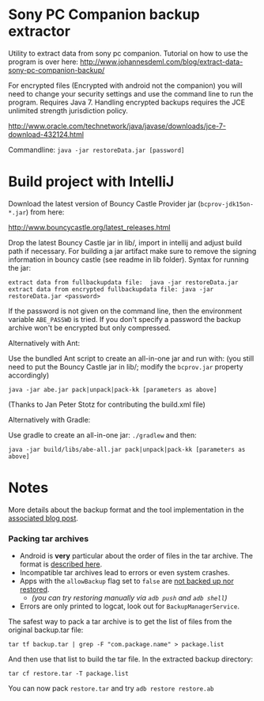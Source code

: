 Sony PC Companion backup extractor
========================

Utility to extract data from sony pc companion. Tutorial on how to use the program is over here: http://www.johannesdeml.com/blog/extract-data-sony-pc-companion-backup/

For encrypted files (Encrypted with android not the companion) you will need to change your security settings and use the command line to run the program.
Requires Java 7. Handling encrypted backups requires the JCE unlimited strength 
jurisdiction policy.

http://www.oracle.com/technetwork/java/javase/downloads/jce-7-download-432124.html

Commandline: `java -jar restoreData.jar [password]`

# Build project with IntelliJ

Download the latest version of Bouncy Castle Provider jar 
(```bcprov-jdk15on-*.jar```) from here:

http://www.bouncycastle.org/latest_releases.html

Drop the latest Bouncy Castle jar in lib/, import in intellij and adjust 
build path if necessary. For building a jar artifact make sure to remove the signing information in bouncy castle (see readme in lib folder). 
Syntax for running the jar: 

	extract data from fullbackupdata file:	java -jar restoreData.jar
	extract data from encrypted fullbackupdata file: java -jar restoreData.jar <password>

If the password is not given on the command line, then the environment variable
`ABE_PASSWD` is tried. If you don't specify a password the backup archive won't
be encrypted but only compressed. 

Alternatively with Ant: 

Use the bundled Ant script to create an all-in-one jar and run with: 
(you still need to put the Bouncy Castle jar in lib/; modify the 
```bcprov.jar``` property accordingly)

```java -jar abe.jar pack|unpack|pack-kk [parameters as above]```

(Thanks to Jan Peter Stotz for contributing the build.xml file)

Alternatively with Gradle:

Use gradle to create an all-in-one jar:
```./gradlew``` and then:

```java -jar build/libs/abe-all.jar pack|unpack|pack-kk [parameters as above]```

# Notes

More details about the backup format and the tool implementation in the [associated blog post](https://nelenkov.blogspot.de/2012/06/unpacking-android-backups.html).

### Packing tar archives

- Android is **very** particular about the order of files in the tar archive. The format is [described here](https://android.googlesource.com/platform/frameworks/base/+/4a627c71ff53a4fca1f961f4b1dcc0461df18a06).
- Incompatible tar archives lead to errors or even system crashes.
- Apps with the `allowBackup` flag set to `false` are [not backed up nor restored](https://android.googlesource.com/platform/frameworks/base/+/a858cb075d0c87e2965d401656ff2d5bc16406da).
  - *(you can try restoring manually via `adb push` and `adb shell`)*
- Errors are only printed to logcat, look out for `BackupManagerService`.

The safest way to pack a tar archive is to get the list of files from the original backup.tar file:
```shell
tar tf backup.tar | grep -F "com.package.name" > package.list
```
And then use that list to build the tar file. In the extracted backup directory:
```shell
tar cf restore.tar -T package.list
```
You can now pack `restore.tar` and try `adb restore restore.ab`
